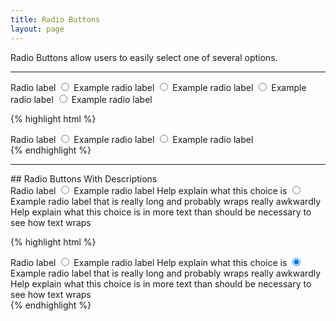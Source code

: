 ```yaml
---
title: Radio Buttons
layout: page
---
```


<p class="t-4">Radio Buttons allow users to easily select one of several options.</p>

<hr />

<div class="container-full-width">
	<div class="Form__group g-1_2">
		<label class="Form__label">Radio label</label>
		<label class="Form__radio-check">
			<input type="radio" name="radio1" checked>
			<span class="Form__radio-check-label">Example radio label</span>
		</label>
		<label class="Form__radio-check">
			<input type="radio" name="radio1">
			<span class="Form__radio-check-label">Example radio label</span>
		</label>
		<label class="Form__radio-check">
			<input type="radio" name="radio1">
			<span class="Form__radio-check-label">Example radio label</span>
		</label>
		<label class="Form__radio-check">
			<input type="radio" name="radio1">
			<span class="Form__radio-check-label">Example radio label</span>
		</label>
	</div>
</div>

{% highlight html %}
<div class="Form__group g-1_2">
	<label class="Form__label">Radio label</label>
	<label class="Form__radio-check">
		<input type="radio" name="radio1" checked>
		<span class="Form__radio-check-label">Example radio label</span>
	</label>
	<label class="Form__radio-check">
		<input type="radio" name="radio1">
		<span class="Form__radio-check-label">Example radio label</span>
	</label>
</div>
{% endhighlight %}

<hr />
## Radio Buttons With Descriptions

<div class="container-full-width">
	<div class="Form__group">
		<label class="Form__label">Radio label</label>
		<label class="Form__radio-check">
			<input type="radio" name="radio1" checked>
			<span class="Form__radio-check-label">Example radio label</span>
			<span class="Form__radio-check-description">Help explain what this choice is</span>
		</label>
		<label class="Form__radio-check">
			<input type="radio" name="radio1" checked>
			<span class="Form__radio-check-label">Example radio label that is really long and probably wraps really awkwardly</span>
			<span class="Form__radio-check-description">Help explain what this choice is in more text than should be necessary to see how text wraps</span>
		</label>
	</div>
</div>

{% highlight html %}
<div class="Form__group">
	<label class="Form__label">Radio label</label>
	<label class="Form__radio-check">
		<input type="radio" name="radio1" checked>
		<span class="Form__radio-check-label">Example radio label</span>
		<span class="Form__radio-check-description">Help explain what this choice is</span>
	</label>
	<label class="Form__radio-check">
		<input type="radio" name="radio1" checked>
		<span class="Form__radio-check-label">Example radio label that is really long and probably wraps really awkwardly</span>
		<span class="Form__radio-check-description">Help explain what this choice is in more text than should be necessary to see how text wraps</span>
	</label>
</div>
{% endhighlight %}

